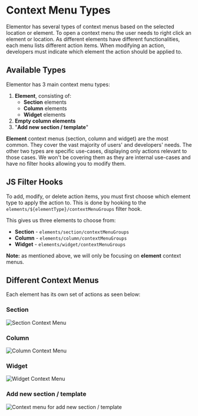 # Context Menu Types

Elementor has several types of context menus based on the selected location or element. To open a context menu the user needs to right click an element or location. As different elements have different functionalities, each menu lists different action items. When modifying an action, developers must indicate which element the action should be applied to.

## Available Types

Elementor has 3 main context menu types:

1. **Element**, consisting of:
   * **Section** elements
   * **Column** elements
   * **Widget** elements
2. **Empty column elements**
3. "**Add new section / template**" 

**Element** context menus (section, column and widget) are the most common. They cover the vast majority of users' and developers' needs. The other two types are specific use-cases, displaying only actions relevant to those cases. We won't be covering them as they are internal use-cases and have no filter hooks allowing you to modify them.

## JS Filter Hooks

To add, modify, or delete action items, you must first choose which element type to apply the action to. This is done by hooking to the `elements/${elementType}/contextMenuGroups` filter hook.

This gives us three elements to choose from:

* **Section** - `elements/section/contextMenuGroups`
* **Column** - `elements/column/contextMenuGroups`
* **Widget** - `elements/widget/contextMenuGroups`

**Note:** as mentioned above, we will only be focusing on **element** context menus.

## Different Context Menus

Each element has its own set of actions as seen below:

### Section

![Section Context Menu](/assets/img/context-menu-section.png)

### Column

![Column Context Menu](/assets/img/context-menu-column.png)

### Widget

![Widget Context Menu](/assets/img/context-menu-widget.png)

### Add new section / template

![Context menu for add new section / template](/assets/img/context-menu-add-new-section-template.png)
